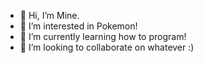 - 👋 Hi, I’m Mine.
- 👀 I’m interested in Pokemon!
- 🌱 I’m currently learning how to program!
- 💞️ I’m looking to collaborate on whatever :)


<!---
IcicleCrash/IcicleCrash is a ✨ special ✨ repository because its `README.md` (this file) appears on your GitHub profile.
You can click the Preview link to take a look at your changes.
--->
